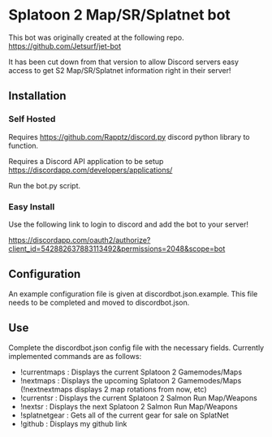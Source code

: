 # Splatoon 2 Map/SR/Splatnet bot
This bot was originally created at the following repo.
https://github.com/Jetsurf/jet-bot

It has been cut down from that version to allow Discord servers easy access
to get S2 Map/SR/Splatnet information right in their server!

## Installation
### Self Hosted
Requires https://github.com/Rapptz/discord.py discord python library to 
function.

Requires a Discord API application to be setup
https://discordapp.com/developers/applications/

Run the bot.py script.

### Easy Install
Use the following link to login to discord and add the bot to your server!

https://discordapp.com/oauth2/authorize?client_id=542882637883113492&permissions=2048&scope=bot

## Configuration
An example configuration file is given at discordbot.json.example.
This file needs to be completed and moved to discordbot.json.

## Use
Complete the discordbot.json config file with the necessary fields. 
Currently implemented commands are as follows:
 - !currentmaps : Displays the current Splatoon 2 Gamemodes/Maps
 - !nextmaps : Displays the upcoming Splatoon 2 Gamemodes/Maps
   (!nextnextmaps displays 2 map rotations from now, etc)
 - !currentsr : Displays the current Splatoon 2 Salmon Run Map/Weapons
 - !nextsr : Displays the next Splatoon 2 Salmon Run Map/Weapons
 - !splatnetgear : Gets all of the current gear for sale on SplatNet
 - !github : Displays my github link
